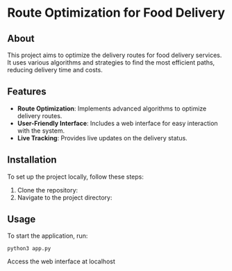 # Route Optimization for Food Delivery

## About
This project aims to optimize the delivery routes for food delivery services. It uses various algorithms and strategies to find the most efficient paths, reducing delivery time and costs.

## Features
- **Route Optimization**: Implements advanced algorithms to optimize delivery routes.
- **User-Friendly Interface**: Includes a web interface for easy interaction with the system.
- **Live Tracking**: Provides live updates on the delivery status.

## Installation
To set up the project locally, follow these steps:
1. Clone the repository:
2. Navigate to the project directory:

## Usage
To start the application, run:
```
python3 app.py
```
Access the web interface at localhost
